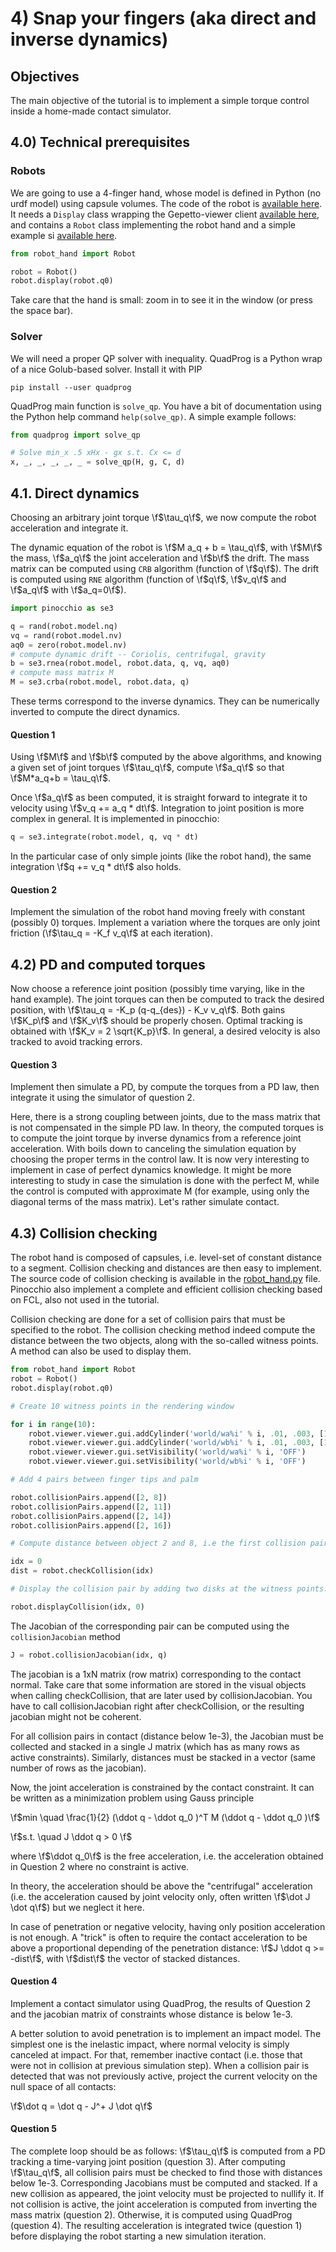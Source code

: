 # 4) Snap your fingers (aka direct and inverse dynamics)

## Objectives

The main objective of the tutorial is to implement a simple torque
control inside a home-made contact simulator.

## 4.0) Technical prerequisites

### Robots

We are going to use a 4-finger hand, whose model is defined in Python
(no urdf model) using capsule volumes. The code of the robot is
[available here](robot__hand_8py_source.html). It needs a
`Display` class wrapping the Gepetto-viewer client [available here](display_8py_source.html),
and contains a `Robot` class implementing the robot hand and a simple example si [available
here](hand__example__8py_source.html).

```py
from robot_hand import Robot

robot = Robot()
robot.display(robot.q0)
```

Take care that the hand is small: zoom in to see it in the window (or
press the space bar).

### Solver

We will need a proper QP solver with inequality. QuadProg is a Python
wrap of a nice Golub-based solver. Install it with PIP

```
pip install --user quadprog
```

QuadProg main function is `solve_qp`. You have a bit of documentation
using the Python help command `help(solve_qp)`. A simple example
follows:

```py
from quadprog import solve_qp

# Solve min_x .5 xHx - gx s.t. Cx <= d
x, _, _, _, _, _ = solve_qp(H, g, C, d)
```

## 4.1. Direct dynamics

Choosing an arbitrary joint torque \f$\tau_q\f$, we now compute the robot
acceleration and integrate it.

The dynamic equation of the robot is \f$M a_q + b = \tau_q\f$, with \f$M\f$ the mass,
\f$a_q\f$ the joint acceleration and \f$b\f$ the drift. The mass matrix can be
computed using `CRB` algorithm (function of \f$q\f$). The drift is computed
using `RNE` algorithm (function of \f$q\f$, \f$v_q\f$ and \f$a_q\f$ with \f$a_q=0\f$).

```py
import pinocchio as se3

q = rand(robot.model.nq)
vq = rand(robot.model.nv)
aq0 = zero(robot.model.nv)
# compute dynamic drift -- Coriolis, centrifugal, gravity
b = se3.rnea(robot.model, robot.data, q, vq, aq0)
# compute mass matrix M
M = se3.crba(robot.model, robot.data, q)
```

These terms correspond to the inverse dynamics. They can be numerically
inverted to compute the direct dynamics.

#### Question 1
Using \f$M\f$ and \f$b\f$ computed by the above algorithms, and knowing
a given set of joint torques \f$\tau_q\f$, compute \f$a_q\f$ so that \f$M*a_q+b = \tau_q\f$.

Once \f$a_q\f$ as been computed, it is straight forward to integrate it to
velocity using \f$v_q += a_q * dt\f$. Integration to joint position is more
complex in general. It is implemented in pinocchio:

```py
q = se3.integrate(robot.model, q, vq * dt)
```

In the particular case of only simple joints (like the robot hand), the same integration
\f$q += v_q * dt\f$ also holds.

#### Question 2
Implement the simulation of the robot hand moving freely
with constant (possibly 0) torques. Implement a variation where the
torques are only joint friction (\f$\tau_q = -K_f v_q\f$ at each iteration).

## 4.2) PD and computed torques

Now choose a reference joint position (possibly time varying, like in
the hand example). The joint torques can then be computed to track the
desired position, with \f$\tau_q = -K_p (q-q_{des}) - K_v v_q\f$.
Both gains \f$K_p\f$ and \f$K_v\f$
should be properly chosen. Optimal tracking is obtained with
\f$K_v = 2 \sqrt{K_p}\f$. In general, a desired velocity is also tracked to avoid
tracking errors.

#### Question 3
Implement then simulate a PD, by compute the torques from a
PD law, then integrate it using the simulator of question 2.

Here, there is a strong coupling between joints, due to the mass matrix
that is not compensated in the simple PD law. In theory, the computed
torques is to compute the joint torque by inverse dynamics from a
reference joint acceleration. With boils down to canceling the
simulation equation by choosing the proper terms in the control law. It
is now very interesting to implement in case of perfect dynamics
knowledge. It might be more interesting to study in case the simulation
is done with the perfect M, while the control is computed with
approximate M (for example, using only the diagonal terms of the mass
matrix). Let's rather simulate contact.

## 4.3) Collision checking

The robot hand is composed of capsules, i.e. level-set of constant
distance to a segment. Collision checking and distances are then easy to
implement. The source code of collision checking is available in the
[robot_hand.py](robot__hand_8py_source.html) file.
Pinocchio also implement a complete and efficient
collision checking based on FCL, also not used in the tutorial.

Collision checking are done for a set of collision pairs that must be
specified to the robot. The collision checking method indeed compute the
distance between the two objects, along with the so-called witness
points. A method can also be used to display them.

```py
from robot_hand import Robot
robot = Robot()
robot.display(robot.q0)

# Create 10 witness points in the rendering window

for i in range(10):
    robot.viewer.viewer.gui.addCylinder('world/wa%i' % i, .01, .003, [1, 0, 0, 1])
    robot.viewer.viewer.gui.addCylinder('world/wb%i' % i, .01, .003, [1, 0, 0, 1])
    robot.viewer.viewer.gui.setVisibility('world/wa%i' % i, 'OFF')
    robot.viewer.viewer.gui.setVisibility('world/wb%i' % i, 'OFF')

# Add 4 pairs between finger tips and palm

robot.collisionPairs.append([2, 8])
robot.collisionPairs.append([2, 11])
robot.collisionPairs.append([2, 14])
robot.collisionPairs.append([2, 16])

# Compute distance between object 2 and 8, i.e the first collision pair

idx = 0
dist = robot.checkCollision(idx)

# Display the collision pair by adding two disks at the witness points.

robot.displayCollision(idx, 0)
```

The Jacobian of the corresponding pair can be computed using the
`collisionJacobian` method

```py
J = robot.collisionJacobian(idx, q)
```

The jacobian is a 1xN matrix (row
matrix) corresponding to the contact normal. Take care that some
information are stored in the visual objects when calling
checkCollision, that are later used by collisionJacobian. You have to
call collisionJacobian right after checkCollision, or the resulting
jacobian might not be coherent.

For all collision pairs in contact (distance below 1e-3), the Jacobian
must be collected and stacked in a single J matrix (which has as many
rows as active constraints). Similarly, distances must be stacked in a
vector (same number of rows as the jacobian).

Now, the joint acceleration is constrained by the contact constraint. It
can be written as a minimization problem using Gauss principle

\f$min \quad \frac{1}{2} (\ddot q - \ddot q_0 )^T M (\ddot q - \ddot q_0 )\f$

\f$s.t. \quad J \ddot q > 0 \f$

where \f$\ddot q_0\f$ is the free acceleration, i.e. the acceleration obtained
in Question 2 where no constraint is active.

In theory, the acceleration should be above the "centrifugal"
acceleration (i.e. the acceleration caused by joint velocity only, often
written \f$\dot J \dot q\f$) but we neglect it here.

In case of penetration or negative velocity, having only position
acceleration is not enough. A "trick" is often to require the contact
acceleration to be above a proportional depending of the penetration
distance: \f$J \ddot q >= -dist\f$, with \f$dist\f$ the vector of stacked
distances.

#### Question 4
Implement a contact simulator using QuadProg, the results
of Question 2 and the jacobian matrix of constraints whose distance is
below 1e-3.

A better solution to avoid penetration is to implement an impact model.
The simplest one is the inelastic impact, where normal velocity is
simply canceled at impact. For that, remember inactive contact (i.e.
those that were not in collision at previous simulation step). When a
collision pair is detected that was not previously active, project the
current velocity on the null space of all contacts:

\f$\dot q = \dot q - J^+ J \dot q\f$

#### Question 5

The complete loop should be as follows: \f$\tau_q\f$ is computed
from a PD tracking a time-varying joint position (question 3). After
computing \f$\tau_q\f$, all collision pairs must be checked to find those with
distances below 1e-3. Corresponding Jacobians must be computed and
stacked. If a new collision as appeared, the joint velocity must be
projected to nullify it. If not collision is active, the joint
acceleration is computed from inverting the mass matrix (question 2).
Otherwise, it is computed using QuadProg (question 4). The resulting
acceleration is integrated twice (question 1) before displaying the
robot starting a new simulation iteration.

